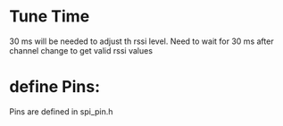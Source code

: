# Tune Time
30 ms will be needed to adjust th rssi level. Need to wait for 30 ms after channel change to get valid rssi values

# define Pins:
Pins are defined in spi_pin.h